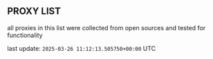 ## PROXY LIST

all proxies in this list were collected from open sources and tested for functionality

last update: `2025-03-26 11:12:13.505750+00:00` UTC